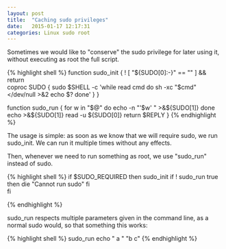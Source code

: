 ```yaml
---
layout: post
title:  "Caching sudo privileges" 
date:   2015-01-17 12:17:31
categories: Linux sudo root
---
```


Sometimes we would like to "conserve" the sudo privilege for later using it, without executing as root the full script.

{% highlight shell %}
function sudo_init  {
	! [ "${SUDO[0]:-}" == "" ] && return	
	coproc SUDO {
		sudo $SHELL -c 'while read cmd
			do
				sh -xc "$cmd" </dev/null >&2
				echo $? 
			done'
	}
}

function sudo_run  {
	for w in "$@"
	do 
		echo -n "'$w' " >&${SUDO[1]}
	done 
	echo >&${SUDO[1]}
	read -u ${SUDO[0]}
	return $REPLY
}
{% endhighlight %}

The usage is simple: as soon as we know that we will require sudo, we run sudo_init. We can run it multiple times without any effects.

Then, whenever we need to run something as root, we use "sudo_run" instead of sudo.


{% highlight shell %}
if $SUDO_REQUIRED
then
	sudo_init
	if ! sudo_run true
	then
		die "Cannot run sudo"
	fi 	
fi

{% endhighlight %}

sudo_run respects multiple parameters given in the command line, as a normal sudo would, so that something this works:


{% highlight shell %}
sudo_run echo "  a  "  "b c"
{% endhighlight %}
